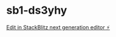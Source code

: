 # sb1-ds3yhy

[Edit in StackBlitz next generation editor ⚡️](https://stackblitz.com/~/github.com/RArtutos/sb1-ds3yhy)